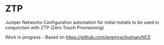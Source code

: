 ZTP
===

Juniper Networks Configuration automation for initial installs to be used in conjunction with ZTP (Zero Touch Provisioning)

Work in progress - 
Based on https://github.com/jeremyschulman/NCE
